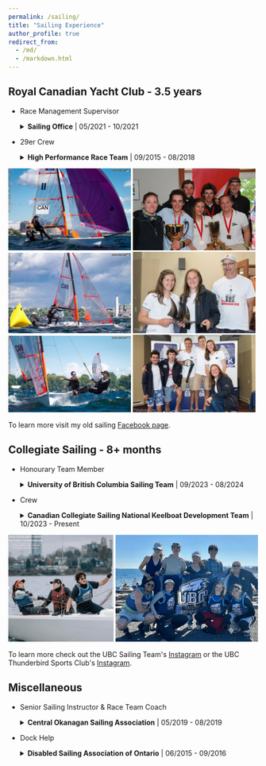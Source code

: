 ```yaml
---
permalink: /sailing/
title: "Sailing Experience"
author_profile: true
redirect_from: 
  - /md/
  - /markdown.html
---
```



<style>
details {
  margin-bottom: 1em;
}

summary {
  cursor: pointer;
}

details[open] summary {
  margin-bottom: 0.5em;
}

details p,
details ul {
  margin: 0 0 0.5em 1em;
}

summary strong {
  font-weight: bold;
}

summary span {
  font-weight: normal;
}
</style>

## Royal Canadian Yacht Club - 3.5 years

* Race Management Supervisor <br>
  <details>
    <summary> <strong>Sailing Office</strong> | <span>05/2021 - 10/2021</span></summary>
    <p></p>
    <ul>
      <li>Oversaw racing operations for 35 sailing events including nation and international level events such as Canada’s Cup and the WASZP Canadian Championship.</li>
      <li>Learned many aspects of race management and course setting under challenging conditions.</li>
    </ul>
  </details>

* 29er Crew  <br>
  <details>
    <summary> <strong>High Performance Race Team</strong> | <span>09/2015 - 08/2018</span></summary>
    <p></p>
    <ul>
      <li>Selected for Ontario Provincial Sailing Team (2015-2018)</li>
      <li>Top Female & 3rd overall at 29er Canadian Championship (2017)</li>
      <li>Top Female & 3rd overall at Canadian Double-handed Youth Championship (2017)</li>
      <li>Represented Canada at 29er World Championship (2017)</li>
      <li>Best Female Performance at Royal Candian Yacht Club’s Junior Club Award Ceremony (2018)</li>
    </ul>
  </details>

<img src="../images/29er_sailing1.jpg" alt="Image 1" style="max-width: 49%; display: inline-block;">
<img src="../images/29er_sailing2.jpg" alt="Image 2" style="max-width: 49%; display: inline-block;">
<img src="../images/29er_sailing5.jpg" alt="Image 3" style="max-width: 49%; display: inline-block;">
<img src="../images/29er_sailing4.jpg" alt="Image 4" style="max-width: 49%; display: inline-block;">
<img src="../images/29er_sailing6.jpg" alt="Image 5" style="max-width: 49%; display: inline-block;">
<img src="../images/29er_sailing3.jpg" alt="Image 6" style="max-width: 49%; display: inline-block;">

To learn more visit my old sailing [Facebook page](https://www.facebook.com/SophAndAsh/).

## Collegiate Sailing - 8+ months

* Honourary Team Member <br>
  <details>
    <summary> <strong>University of British Columbia Sailing Team</strong> | <span>09/2023 - 08/2024</span></summary>
    <p>Sailed boats with UBC students (while technically not a UBC student, but UWaterloo doesn't have a team so I was allowed to compete with UBC).</p>
  </details>

* Crew <br>
  <details>
    <summary> <strong>Canadian Collegiate Sailing National Keelboat Development Team</strong> | <span>10/2023 - Present</span></summary>
    <p>Sailed boats with some of the best college students from across Canada.</p>
  </details>

<img src="../images/UBC_sailing0.png" alt="Image 1" style="max-width: 42%; display: inline-block;">
<img src="../images/UBC_sailing1.png" alt="Image 2" style="max-width: 57%; display: inline-block;">

To learn more check out the UBC Sailing Team's [Instagram](https://www.instagram.com/ubcsailing/) or the UBC Thunderbird Sports Club's [Instagram](https://www.instagram.com/ubctsc/?hl=en).

## Miscellaneous
* Senior Sailing Instructor & Race Team Coach <br>
  <details>
    <summary> <strong>Central Okanagan Sailing Association</strong> | <span>05/2019 - 08/2019</span></summary>
    <p>Had an amazing summer out in Kelowna teaching sailing to disabled and able-bodied people from 4-year to 70-year-olds and further developping the opti and laser youth race program.</p>
  </details>

* Dock Help <br>
  <details>
    <summary> <strong>Disabled Sailing Association of Ontario</strong> | <span>06/2015 - 09/2016</span></summary>
    <p>Did some on and off volunteering at the Queens Quay Disabled Sailing Program and they eventually hired me on to do some on and off work helping people with disabilities get the chance to do some awesome sailing.</p>
  </details>